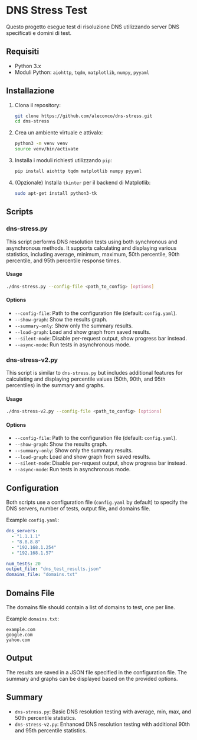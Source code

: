 # DNS Stress Test

Questo progetto esegue test di risoluzione DNS utilizzando server DNS specificati e domini di test.

## Requisiti

- Python 3.x
- Moduli Python: `aiohttp`, `tqdm`, `matplotlib`, `numpy`, `pyyaml`

## Installazione

1. Clona il repository:
    ```sh
    git clone https://github.com/aleconco/dns-stress.git
    cd dns-stress
    ```

2. Crea un ambiente virtuale e attivalo:
    ```sh
    python3 -m venv venv
    source venv/bin/activate
    ```

3. Installa i moduli richiesti utilizzando `pip`:
    ```sh
    pip install aiohttp tqdm matplotlib numpy pyyaml
    ```

4. (Opzionale) Installa `tkinter` per il backend di Matplotlib:
    ```sh
    sudo apt-get install python3-tk
    ```

## Scripts

### dns-stress.py

This script performs DNS resolution tests using both synchronous and asynchronous methods. It supports calculating and displaying various statistics, including average, minimum, maximum, 50th percentile, 90th percentile, and 95th percentile response times.

#### Usage

```bash
./dns-stress.py --config-file <path_to_config> [options]
```

#### Options

- `--config-file`: Path to the configuration file (default: `config.yaml`).
- `--show-graph`: Show the results graph.
- `--summary-only`: Show only the summary results.
- `--load-graph`: Load and show graph from saved results.
- `--silent-mode`: Disable per-request output, show progress bar instead.
- `--async-mode`: Run tests in asynchronous mode.

### dns-stress-v2.py

This script is similar to `dns-stress.py` but includes additional features for calculating and displaying percentile values (50th, 90th, and 95th percentiles) in the summary and graphs.

#### Usage

```bash
./dns-stress-v2.py --config-file <path_to_config> [options]
```

#### Options

- `--config-file`: Path to the configuration file (default: `config.yaml`).
- `--show-graph`: Show the results graph.
- `--summary-only`: Show only the summary results.
- `--load-graph`: Load and show graph from saved results.
- `--silent-mode`: Disable per-request output, show progress bar instead.
- `--async-mode`: Run tests in asynchronous mode.

## Configuration

Both scripts use a configuration file (`config.yaml` by default) to specify the DNS servers, number of tests, output file, and domains file.

Example `config.yaml`:

```yaml
dns_servers:
  - "1.1.1.1"
  - "8.8.8.8"
  - "192.168.1.254"
  - "192.168.1.57"

num_tests: 20
output_file: "dns_test_results.json"
domains_file: "domains.txt"
```

## Domains File

The domains file should contain a list of domains to test, one per line.

Example `domains.txt`:

```
example.com
google.com
yahoo.com
```

## Output

The results are saved in a JSON file specified in the configuration file. The summary and graphs can be displayed based on the provided options.

## Summary

- `dns-stress.py`: Basic DNS resolution testing with average, min, max, and 50th percentile statistics.
- `dns-stress-v2.py`: Enhanced DNS resolution testing with additional 90th and 95th percentile statistics.